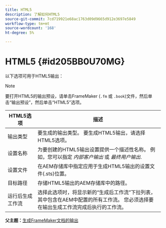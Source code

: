 ```yaml
---
title: HTML5
description: 了解如何HTML5
source-git-commit: 7cd719921e68ac1763d09d9665d912e3697e5849
workflow-type: tm+mt
source-wordcount: '168'
ht-degree: 5%

---
```



# HTML5 {#id205BB0U70MG}

以下选项可用于HTML5输出：

>[!NOTE]
>
> 要打开HTML5的输出预设，请单击FrameMaker \(`.fm` 或 `.book`\)文件，然后单击“输出预设”，然后单击“HTML5”选项。

| HTML5选项 | 描述 |
|------------|-----------|
| 输出类型 | 要生成的输出类型。 要生成HTML5输出，请选择HTML5选项。 |
| 设置名称 | 为要创建的HTML5输出设置提供一个描述性名称。 例如，您可以指定 *内部客户输出* 或 *最终用户输出*. |
| 设置文件 | 在AEM存储库中指定应用于生成HTML5输出的设置文件\(.sts\)位置。 |
| 目标路径 | 存储HTML5输出的AEM存储库中的路径。 |
| 运行后生成工作流 | 选择此选项时，将显示新的“生成后工作流”下拉列表，其中包含在AEM中配置的所有工作流。 您必须选择要在输出生成工作流完成后执行的工作流。 |

**父主题：**[&#x200B;生成FrameMaker文档的输出](fm-output-generatation.md)

